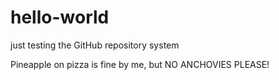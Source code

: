 # hello-world
just testing the GitHub repository system


Pineapple on pizza is fine by me, but NO ANCHOVIES PLEASE!
